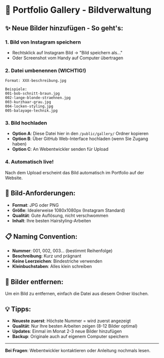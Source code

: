 # 📸 Portfolio Gallery - Bildverwaltung

## ✨ Neue Bilder hinzufügen - So geht's:

### 1. Bild von Instagram speichern
- Rechtsklick auf Instagram Bild → "Bild speichern als..."
- Oder Screenshot vom Handy auf Computer übertragen

### 2. Datei umbenennen (WICHTIG!)
```
Format: XXX-beschreibung.jpg

Beispiele:
001-bob-schnitt-braun.jpg
002-lange-blonde-straehnen.jpg  
003-kurzhaar-grau.jpg
004-locken-styling.jpg
005-balayage-technik.jpg
```

### 3. Bild hochladen
- **Option A**: Diese Datei hier in den `/public/gallery/` Ordner kopieren
- **Option B**: Über GitHub Web-Interface hochladen (wenn Sie Zugang haben)
- **Option C**: An Webentwickler senden für Upload

### 4. Automatisch live!
Nach dem Upload erscheint das Bild automatisch im Portfolio auf der Website.

## 🎯 Bild-Anforderungen:

- **Format**: JPG oder PNG
- **Größe**: Idealerweise 1080x1080px (Instagram Standard)
- **Qualität**: Gute Auflösung, nicht verschwommen
- **Inhalt**: Ihre besten Hairstyling-Arbeiten

## 📋 Naming Convention:

- **Nummer**: 001, 002, 003... (bestimmt Reihenfolge)
- **Beschreibung**: Kurz und prägnant
- **Keine Leerzeichen**: Bindestriche verwenden
- **Kleinbuchstaben**: Alles klein schreiben

## 🔄 Bilder entfernen:

Um ein Bild zu entfernen, einfach die Datei aus diesem Ordner löschen.

## 💡 Tipps:

- **Neueste zuerst**: Höchste Nummer = wird zuerst angezeigt
- **Qualität**: Nur Ihre besten Arbeiten zeigen (8-12 Bilder optimal)
- **Updates**: Einmal im Monat 2-3 neue Bilder hinzufügen
- **Backup**: Originale auch auf eigenem Computer speichern

---

**Bei Fragen**: Webentwickler kontaktieren oder Anleitung nochmals lesen.